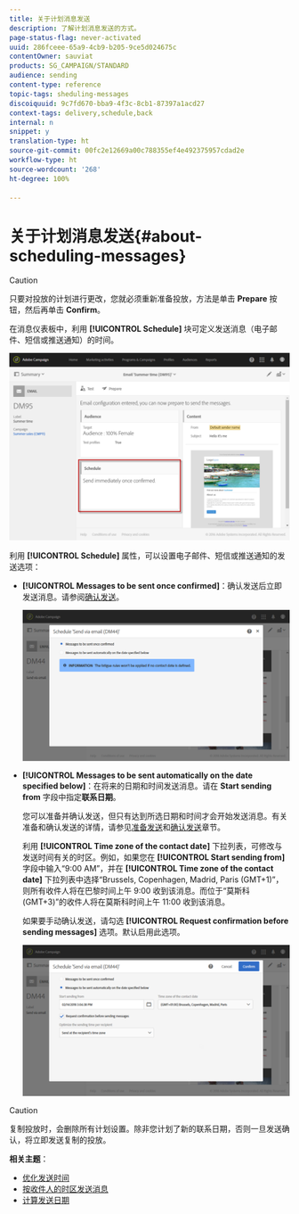 ```yaml
---
title: 关于计划消息发送
description: 了解计划消息发送的方式。
page-status-flag: never-activated
uuid: 286fceee-65a9-4cb9-b205-9ce5d024675c
contentOwner: sauviat
products: SG_CAMPAIGN/STANDARD
audience: sending
content-type: reference
topic-tags: sheduling-messages
discoiquuid: 9c7fd670-bba9-4f3c-8cb1-87397a1acd27
context-tags: delivery,schedule,back
internal: n
snippet: y
translation-type: ht
source-git-commit: 00fc2e12669a00c788355ef4e492375957cdad2e
workflow-type: ht
source-wordcount: '268'
ht-degree: 100%

---
```



# 关于计划消息发送{#about-scheduling-messages}

>[!CAUTION]
>
>只要对投放的计划进行更改，您就必须重新准备投放，方法是单击 **Prepare** 按钮，然后再单击 **Confirm**。

在消息仪表板中，利用 **[!UICONTROL Schedule]** 块可定义发送消息（电子邮件、短信或推送通知）的时间。

![](assets/delivery_dashboard.png)

利用 **[!UICONTROL Schedule]** 属性，可以设置电子邮件、短信或推送通知的发送选项：

* **[!UICONTROL Messages to be sent once confirmed]**：确认发送后立即发送消息。请参阅[确认发送](../../sending/using/confirming-the-send.md)。

   ![](assets/delivery_planning_1.png)

* **[!UICONTROL Messages to be sent automatically on the date specified below]**：在将来的日期和时间发送消息。请在 **Start sending from** 字段中指定&#x200B;**联系日期**。

   您可以准备并确认发送，但只有达到所选日期和时间才会开始发送消息。有关准备和确认发送的详情，请参见[准备发送](../../sending/using/preparing-the-send.md)和[确认发送](../../sending/using/confirming-the-send.md)章节。

   利用 **[!UICONTROL Time zone of the contact date]** 下拉列表，可修改与发送时间有关的时区。例如，如果您在 **[!UICONTROL Start sending from]** 字段中输入“9:00 AM”，并在 **[!UICONTROL Time zone of the contact date]** 下拉列表中选择“Brussels, Copenhagen, Madrid, Paris (GMT+1)”，则所有收件人将在巴黎时间上午 9:00 收到该消息。而位于“莫斯科 (GMT+3)”的收件人将在莫斯科时间上午 11:00 收到该消息。

   如果要手动确认发送，请勾选 **[!UICONTROL Request confirmation before sending messages]** 选项。默认启用此选项。

   ![](assets/delivery_planning.png)

>[!CAUTION]
>
>复制投放时，会删除所有计划设置。除非您计划了新的联系日期，否则一旦发送确认，将立即发送复制的投放。

**相关主题**：

* [优化发送时间](../../sending/using/optimizing-the-sending-time.md)
* [按收件人的时区发送消息](../../sending/using/sending-messages-at-the-recipient-s-time-zone.md)
* [计算发送日期](../../sending/using/computing-the-sending-date.md)

